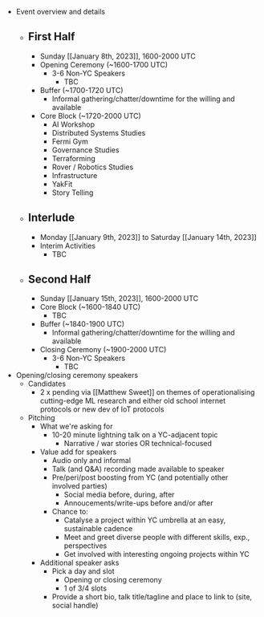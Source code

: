 - Event overview and details
    - ## First Half
        - Sunday [[January 8th, 2023]], 1600-2000 UTC
        - Opening Ceremony (~1600-1700 UTC)
            - 3-6 Non-YC Speakers
                - TBC
        - Buffer (~1700-1720 UTC)
            - Informal gathering/chatter/downtime for the willing and available
        - Core Block (~1720-2000 UTC)
            - AI Workshop
            - Distributed Systems Studies
            - Fermi Gym
            - Governance Studies
            - Terraforming
            - Rover / Robotics Studies
            - Infrastructure
            - YakFit
            - Story Telling
    - ## Interlude
        - Monday [[January 9th, 2023]] to Saturday [[January 14th, 2023]]
        - Interim Activities
            - TBC
    - ## Second Half
        - Sunday [[January 15th, 2023]], 1600-2000 UTC
        - Core Block (~1600-1840 UTC)
            - TBC
        - Buffer (~1840-1900 UTC)
            - Informal gathering/chatter/downtime for the willing and available
        - Closing Ceremony (~1900-2000 UTC)
            - 3-6 Non-YC Speakers
                - TBC
- Opening/closing ceremony speakers
    - Candidates
        - 2 x pending via [[Matthew Sweet]] on themes of operationalising cutting-edge ML research and either old school internet protocols or new dev of IoT protocols
    - Pitching
        - What we're asking for
            - 10-20 minute lightning talk on a YC-adjacent topic
                - Narrative / war stories OR technical-focused
        - Value add for speakers
            - Audio only and informal
            - Talk (and Q&A) recording made available to speaker
            - Pre/peri/post boosting from YC (and potentially other involved parties)
                - Social media before, during, after
                - Annoucements/write-ups before and/or after
            - Chance to:
                - Catalyse a project within YC umbrella at an easy, sustainable cadence
                - Meet and greet diverse people with different skills, exp., perspectives
                - Get involved with interesting ongoing projects within YC
        - Additional speaker asks
            - Pick a day and slot
                - Opening or closing ceremony
                - 1 of 3/4 slots
            - Provide a short bio, talk title/tagline and place to link to (site, social handle)
